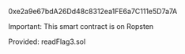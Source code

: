 0xe2a9e67bdA26Dd48c8312ea1FE6a7C111e5D7a7A

Important: This smart contract is on Ropsten

Provided: readFlag3.sol
